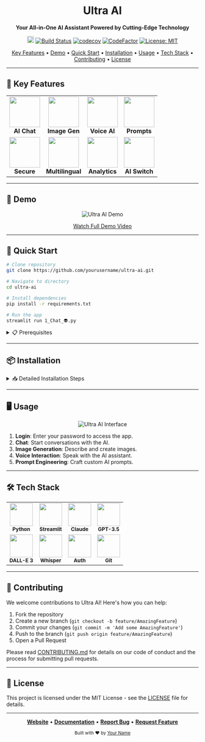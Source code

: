 <h1 align="center">Ultra AI</h1>

<p align="center">
  <strong>Your All-in-One AI Assistant Powered by Cutting-Edge Technology</strong>
</p>

<p align="center">
  <a href="https://badge.fury.io/py/ultra-ai"><img src="https://badge.fury.io/py/ultra-ai.svg" alt="PyPI version" height="18"></a>
  <a href="https://github.com/yourusername/ultra-ai/actions"><img src="https://github.com/yourusername/ultra-ai/workflows/Tests/badge.svg" alt="Build Status"></a>
  <a href="https://codecov.io/gh/yourusername/ultra-ai"><img src="https://codecov.io/gh/yourusername/ultra-ai/branch/main/graph/badge.svg" alt="codecov"></a>
  <a href="https://www.codefactor.io/repository/github/yourusername/ultra-ai"><img src="https://www.codefactor.io/repository/github/yourusername/ultra-ai/badge" alt="CodeFactor"></a>
  <a href="https://github.com/yourusername/ultra-ai/blob/main/LICENSE"><img src="https://img.shields.io/badge/License-MIT-yellow.svg" alt="License: MIT"></a>
</p>

<p align="center">
  <a href="#-key-features">Key Features</a> •
  <a href="#-demo">Demo</a> •
  <a href="#-quick-start">Quick Start</a> •
  <a href="#-installation">Installation</a> •
  <a href="#%EF%B8%8F-usage">Usage</a> •
  <a href="#-tech-stack">Tech Stack</a> •
  <a href="#-contributing">Contributing</a> •
  <a href="#-license">License</a>
</p>

---

## 🚀 Key Features

<div align="center">
  <table>
    <tr>
      <td align="center"><img src="https://via.placeholder.com/80x80.png?text=💬" width="80px;" alt=""/><br /><strong>AI Chat</strong></td>
      <td align="center"><img src="https://via.placeholder.com/80x80.png?text=🎨" width="80px;" alt=""/><br /><strong>Image Gen</strong></td>
      <td align="center"><img src="https://via.placeholder.com/80x80.png?text=🗣️" width="80px;" alt=""/><br /><strong>Voice AI</strong></td>
      <td align="center"><img src="https://via.placeholder.com/80x80.png?text=✨" width="80px;" alt=""/><br /><strong>Prompts</strong></td>
    </tr>
    <tr>
      <td align="center"><img src="https://via.placeholder.com/80x80.png?text=🔐" width="80px;" alt=""/><br /><strong>Secure</strong></td>
      <td align="center"><img src="https://via.placeholder.com/80x80.png?text=🌐" width="80px;" alt=""/><br /><strong>Multilingual</strong></td>
      <td align="center"><img src="https://via.placeholder.com/80x80.png?text=📊" width="80px;" alt=""/><br /><strong>Analytics</strong></td>
      <td align="center"><img src="https://via.placeholder.com/80x80.png?text=🔄" width="80px;" alt=""/><br /><strong>AI Switch</strong></td>
    </tr>
  </table>
</div>

---

## 🎥 Demo

<div align="center">
  <img src="https://via.placeholder.com/800x450.png?text=Ultra+AI+Demo" alt="Ultra AI Demo">
</div>

<p align="center">
  <a href="https://www.youtube.com/watch?v=YOUTUBE_VIDEO_ID_HERE">Watch Full Demo Video</a>
</p>

---

## 🚀 Quick Start

```bash
# Clone repository
git clone https://github.com/yourusername/ultra-ai.git

# Navigate to directory
cd ultra-ai

# Install dependencies
pip install -r requirements.txt

# Run the app
streamlit run 1_Chat_👽.py
```

<details>
<summary>📋 Prerequisites</summary>

- Python 3.7+
- pip
- Virtual environment (recommended)

</details>

---

## 📦 Installation

<details>
<summary>📥 Detailed Installation Steps</summary>

1. **Clone the repository**
   ```bash
   git clone https://github.com/yourusername/ultra-ai.git
   cd ultra-ai
   ```

2. **Set up virtual environment (optional but recommended)**
   ```bash
   python -m venv venv
   source venv/bin/activate  # On Windows use `venv\Scripts\activate`
   ```

3. **Install dependencies**
   ```bash
   pip install -r requirements.txt
   ```

4. **Configuration**
   - Create `.env` in `models/` directory:
     ```ini
     OPENAI=your_openai_api_key_here
     ANTHROPIC=your_anthropic_api_key_here
     ```
   - Set password in `pwd.txt`:
     ```
     your_chosen_password_here
     ```
     > ⚠️ Use a strong, unique password. Never share or commit this file.

5. **Run the application**
   ```bash
   streamlit run 1_Chat_👽.py
   ```

</details>

---

## 🖥️ Usage

<div align="center">
  <img src="https://via.placeholder.com/800x400.png?text=Ultra+AI+Interface" alt="Ultra AI Interface">
</div>

1. **Login**: Enter your password to access the app.
2. **Chat**: Start conversations with the AI.
3. **Image Generation**: Describe and create images.
4. **Voice Interaction**: Speak with the AI assistant.
5. **Prompt Engineering**: Craft custom AI prompts.

---

## 🛠 Tech Stack

<div align="center">
  <table>
    <tr>
      <td align="center"><img src="https://via.placeholder.com/60x60.png?text=🐍" width="60px;" alt=""/><br /><sub><b>Python</b></sub></td>
      <td align="center"><img src="https://via.placeholder.com/60x60.png?text=🌊" width="60px;" alt=""/><br /><sub><b>Streamlit</b></sub></td>
      <td align="center"><img src="https://via.placeholder.com/60x60.png?text=🧠" width="60px;" alt=""/><br /><sub><b>Claude</b></sub></td>
      <td align="center"><img src="https://via.placeholder.com/60x60.png?text=🤖" width="60px;" alt=""/><br /><sub><b>GPT-3.5</b></sub></td>
    </tr>
    <tr>
      <td align="center"><img src="https://via.placeholder.com/60x60.png?text=🎨" width="60px;" alt=""/><br /><sub><b>DALL-E 3</b></sub></td>
      <td align="center"><img src="https://via.placeholder.com/60x60.png?text=🗣️" width="60px;" alt=""/><br /><sub><b>Whisper</b></sub></td>
      <td align="center"><img src="https://via.placeholder.com/60x60.png?text=🔐" width="60px;" alt=""/><br /><sub><b>Auth</b></sub></td>
      <td align="center"><img src="https://via.placeholder.com/60x60.png?text=🔄" width="60px;" alt=""/><br /><sub><b>Git</b></sub></td>
    </tr>
  </table>
</div>

---

## 🤝 Contributing

We welcome contributions to Ultra AI! Here's how you can help:

1. Fork the repository
2. Create a new branch (`git checkout -b feature/AmazingFeature`)
3. Commit your changes (`git commit -m 'Add some AmazingFeature'`)
4. Push to the branch (`git push origin feature/AmazingFeature`)
5. Open a Pull Request

Please read [CONTRIBUTING.md](CONTRIBUTING.md) for details on our code of conduct and the process for submitting pull requests.

---

## 📜 License

This project is licensed under the MIT License - see the [LICENSE](LICENSE) file for details.

---

<div align="center">

**[Website](https://www.ultraai.com)** • **[Documentation](https://docs.ultraai.com)** • **[Report Bug](https://github.com/yourusername/ultra-ai/issues)** • **[Request Feature](https://github.com/yourusername/ultra-ai/issues)**

</div>

<div align="center">
  <sub>Built with ❤️ by <a href="https://github.com/yourusername">Your Name</a></sub>
</div>
